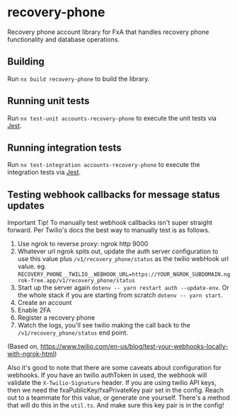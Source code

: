 # recovery-phone

Recovery phone account library for FxA that handles recovery phone functionality and database operations.

## Building

Run `nx build recovery-phone` to build the library.

## Running unit tests

Run `nx test-unit accounts-recovery-phone` to execute the unit tests via [Jest](https://jestjs.io).

## Running integration tests

Run `nx test-integration accounts-recovery-phone` to execute the integration tests via [Jest](https://jestjs.io).

## Testing webhook callbacks for message status updates

Important Tip! To manually test webhook callbacks isn't super straight forward. Per Twilio's docs the best way to manually test is as follows.

1. Use ngrok to reverse proxy: ngrok http 9000
2. Whatever url ngrok spits out, update the auth server configuration to use this value plus `/v1/recovery_phone/status` as the twilio webHook url value. eg.
   `RECOVERY_PHONE__TWILIO__WEBHOOK_URL=https://YOUR_NGROK_SUBDOMAIN.ngrok-free.app/v1/recovery_phone/status`
3. Start up the server again `dotenv -- yarn restart auth --update-env`. Or the whole stack if you are starting from scratch `dotenv -- yarn start`.
4. Create an account
5. Enable 2FA
6. Register a recovery phone
7. Watch the logs, you'll see twilio making the call back to the `/v1/recovery_phone/status` end point.

(Based on, https://www.twilio.com/en-us/blog/test-your-webhooks-locally-with-ngrok-html)

Also it's good to note that there are some caveats about configuration for webhooks. If you have an twilio authToken in used, the webhook will validate
the `X-Twilio-Signature` header. If you are using twilio API keys, then we need the fxaPublicKey/fxaPrivateKey pair set in the config. Reach
out to a teammate for this value, or generate one yourself. There's a method that will do this in the `util.ts`. And make sure this key pair
is in the config!
